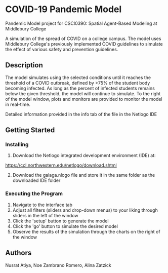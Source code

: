 # COVID-19 Pandemic Model
Pandemic Model project for CSCI0390: Spatial Agent-Based Modeling at Middlebury College

A simulation of the spread of COVID on a college campus. The model uses Middlebury College's previously implemented COVID guidelines to simulate the effect of various safety and prevention guidelines. 

## Description
The model simulates using the selected conditions until it reaches the threshold of a COVID outbreak, defined by >75% of the student body becoming infected. As long as the percent of infected students remains below the given threshold, the model will continue to simulate. To the right of the model window, plots and monitors are provided to monitor the model in real-time.

Detailed information provided in the info tab of the file in the Netlogo IDE

## Getting Started

### Installing
1. Download the Netlogo integrated development environment (IDE) at: 

https://ccl.northwestern.edu/netlogo/download.shtml

2. Download the galaga.nlogo file and store it in the same folder as the downloaded IDE folder

### Executing the Program

1. Navigate to the interface tab
2. Adjust all filters (sliders and drop-down menus) to your liking through sliders in the left of the window
2. Click the 'setup' button to generate the model
3. Click the 'go' button to simulate the desired model
4. Observe the results of the simulation through the charts on the right of the window


## Authors
Nusrat Atiya, Noe Zambrano Romero, Alina Zatzick
